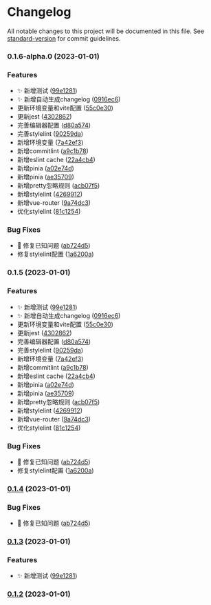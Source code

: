 # Changelog

All notable changes to this project will be documented in this file. See [standard-version](https://github.com/conventional-changelog/standard-version) for commit guidelines.

### 0.1.6-alpha.0 (2023-01-01)


### Features

* :sparkles: 新增测试 ([99e1281](https://huitoutunao/huitoutunao/app-vue3-vite3/commit/99e12818c6c76f84ea1e7714969c8108f90d3a94))
* :sparkles: 新增自动生成changelog ([0916ec6](https://huitoutunao/huitoutunao/app-vue3-vite3/commit/0916ec65260658e055e345552952849ac74322cf))
* 更新环境变量和vite配置 ([55c0e30](https://huitoutunao/huitoutunao/app-vue3-vite3/commit/55c0e300d4aa16f36f50079cdae05b1c825012b0))
* 更新jest ([4302862](https://huitoutunao/huitoutunao/app-vue3-vite3/commit/430286257836469fb09409e31f68858e5d521c3a))
* 完善编辑器配置 ([d80a574](https://huitoutunao/huitoutunao/app-vue3-vite3/commit/d80a5745e616620f09fdb30fd4e9f0792be55132))
* 完善stylelint ([90259da](https://huitoutunao/huitoutunao/app-vue3-vite3/commit/90259dabdd1f8e521282de5e1f29f0806ad781d1))
* 新增环境变量 ([7a42ef3](https://huitoutunao/huitoutunao/app-vue3-vite3/commit/7a42ef38b3472931748964ddcc824e77d65a4bed))
* 新增commitlint ([a9c1b78](https://huitoutunao/huitoutunao/app-vue3-vite3/commit/a9c1b783e7c91881763388ea06de668ecf28a1bc))
* 新增eslint cache ([22a4cb4](https://huitoutunao/huitoutunao/app-vue3-vite3/commit/22a4cb4d5e0a15396f893b325fb344633538c594))
* 新增pinia ([a02e74d](https://huitoutunao/huitoutunao/app-vue3-vite3/commit/a02e74daed4682f172b2715a51ad46df9a4df36c))
* 新增pinia ([ae35709](https://huitoutunao/huitoutunao/app-vue3-vite3/commit/ae35709caf9077300e65e817a8168f0631f82601))
* 新增pretty忽略规则 ([acb07f5](https://huitoutunao/huitoutunao/app-vue3-vite3/commit/acb07f5ad8733ff9930b0405fe40029e7457eed9))
* 新增stylelint ([4269912](https://huitoutunao/huitoutunao/app-vue3-vite3/commit/4269912734dc9c26570290fe66613fa80626d88e))
* 新增vue-router ([9a74dc3](https://huitoutunao/huitoutunao/app-vue3-vite3/commit/9a74dc3b7a733e5e8d47b3fe74c61a7370d1e851))
* 优化stylelint ([81c1254](https://huitoutunao/huitoutunao/app-vue3-vite3/commit/81c1254e4139a934697d21eda62401160e67adc6))


### Bug Fixes

* :bug: 修复已知问题 ([ab724d5](https://huitoutunao/huitoutunao/app-vue3-vite3/commit/ab724d5812bc2aaeafac46becd8be82db4babd02))
* 修复stylelint配置 ([1a6200a](https://huitoutunao/huitoutunao/app-vue3-vite3/commit/1a6200a98a9dab2739c2134b70ef1ac051a92e25))

### 0.1.5 (2023-01-01)


### Features

* :sparkles: 新增测试 ([99e1281](https://huitoutunao/huitoutunao/app-vue3-vite3/commit/99e12818c6c76f84ea1e7714969c8108f90d3a94))
* :sparkles: 新增自动生成changelog ([0916ec6](https://huitoutunao/huitoutunao/app-vue3-vite3/commit/0916ec65260658e055e345552952849ac74322cf))
* 更新环境变量和vite配置 ([55c0e30](https://huitoutunao/huitoutunao/app-vue3-vite3/commit/55c0e300d4aa16f36f50079cdae05b1c825012b0))
* 更新jest ([4302862](https://huitoutunao/huitoutunao/app-vue3-vite3/commit/430286257836469fb09409e31f68858e5d521c3a))
* 完善编辑器配置 ([d80a574](https://huitoutunao/huitoutunao/app-vue3-vite3/commit/d80a5745e616620f09fdb30fd4e9f0792be55132))
* 完善stylelint ([90259da](https://huitoutunao/huitoutunao/app-vue3-vite3/commit/90259dabdd1f8e521282de5e1f29f0806ad781d1))
* 新增环境变量 ([7a42ef3](https://huitoutunao/huitoutunao/app-vue3-vite3/commit/7a42ef38b3472931748964ddcc824e77d65a4bed))
* 新增commitlint ([a9c1b78](https://huitoutunao/huitoutunao/app-vue3-vite3/commit/a9c1b783e7c91881763388ea06de668ecf28a1bc))
* 新增eslint cache ([22a4cb4](https://huitoutunao/huitoutunao/app-vue3-vite3/commit/22a4cb4d5e0a15396f893b325fb344633538c594))
* 新增pinia ([a02e74d](https://huitoutunao/huitoutunao/app-vue3-vite3/commit/a02e74daed4682f172b2715a51ad46df9a4df36c))
* 新增pinia ([ae35709](https://huitoutunao/huitoutunao/app-vue3-vite3/commit/ae35709caf9077300e65e817a8168f0631f82601))
* 新增pretty忽略规则 ([acb07f5](https://huitoutunao/huitoutunao/app-vue3-vite3/commit/acb07f5ad8733ff9930b0405fe40029e7457eed9))
* 新增stylelint ([4269912](https://huitoutunao/huitoutunao/app-vue3-vite3/commit/4269912734dc9c26570290fe66613fa80626d88e))
* 新增vue-router ([9a74dc3](https://huitoutunao/huitoutunao/app-vue3-vite3/commit/9a74dc3b7a733e5e8d47b3fe74c61a7370d1e851))
* 优化stylelint ([81c1254](https://huitoutunao/huitoutunao/app-vue3-vite3/commit/81c1254e4139a934697d21eda62401160e67adc6))


### Bug Fixes

* :bug: 修复已知问题 ([ab724d5](https://huitoutunao/huitoutunao/app-vue3-vite3/commit/ab724d5812bc2aaeafac46becd8be82db4babd02))
* 修复stylelint配置 ([1a6200a](https://huitoutunao/huitoutunao/app-vue3-vite3/commit/1a6200a98a9dab2739c2134b70ef1ac051a92e25))

### [0.1.4](https://huitoutunao/huitoutunao/app-vue3-vite3/compare/v0.1.3...v0.1.4) (2023-01-01)


### Bug Fixes

* :bug: 修复已知问题 ([ab724d5](https://huitoutunao/huitoutunao/app-vue3-vite3/commit/ab724d5812bc2aaeafac46becd8be82db4babd02))

### [0.1.3](https://huitoutunao/huitoutunao/app-vue3-vite3/compare/v0.1.2...v0.1.3) (2023-01-01)


### Features

* :sparkles: 新增测试 ([99e1281](https://huitoutunao/huitoutunao/app-vue3-vite3/commit/99e12818c6c76f84ea1e7714969c8108f90d3a94))

### [0.1.2](https://huitoutunao/huitoutunao/app-vue3-vite3/compare/v0.1.1...v0.1.2) (2023-01-01)

